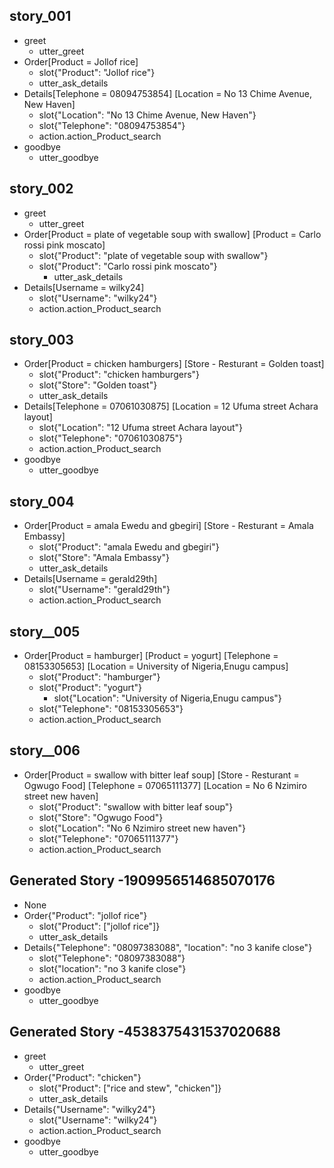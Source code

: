 ## story_001
* greet
   - utter_greet
* Order[Product = Jollof rice]
   - slot{"Product": "Jollof rice"}
   - utter_ask_details
* Details[Telephone = 08094753854] [Location = No 13 Chime Avenue, New Haven]
   - slot{"Location": "No 13 Chime Avenue, New Haven"}
   - slot{"Telephone": "08094753854"}
   - action.action_Product_search
* goodbye
   - utter_goodbye
## story_002
* greet
	- utter_greet
* Order[Product = plate of vegetable soup with swallow] [Product = Carlo rossi pink moscato]
	- slot{"Product": "plate of vegetable soup with swallow"} 
  - slot{"Product": "Carlo rossi pink moscato"}
	- utter_ask_details
* Details[Username = wilky24]
	- slot{"Username": "wilky24"}
	- action.action_Product_search
## story_003
* Order[Product = chicken hamburgers] [Store - Resturant = Golden toast]
    - slot{"Product": "chicken hamburgers"}
    - slot{"Store": "Golden toast"}
    - utter_ask_details
* Details[Telephone = 07061030875] [Location = 12 Ufuma street Achara layout]
   - slot{"Location": "12 Ufuma street Achara layout"}
   - slot{"Telephone": "07061030875"}
   - action.action_Product_search
* goodbye
   - utter_goodbye
## story_004
* Order[Product = amala Ewedu and gbegiri] [Store - Resturant = Amala Embassy]
    - slot{"Product": "amala Ewedu and gbegiri"}
    - slot{"Store": "Amala Embassy"}
    - utter_ask_details
* Details[Username = gerald29th]
	- slot{"Username": "gerald29th"}
	- action.action_Product_search
## story__005
* Order[Product = hamburger] [Product = yogurt] [Telephone = 08153305653] [Location = University of Nigeria,Enugu campus]
 	- slot{"Product": "hamburger"}
  - slot{"Product": "yogurt"}
 	- slot{"Location": "University of Nigeria,Enugu campus"}
  - slot{"Telephone": "08153305653"}
  - action.action_Product_search
 ## story__006
* Order[Product = swallow with bitter leaf soup] [Store - Resturant = Ogwugo Food] [Telephone = 07065111377] [Location = No 6 Nzimiro street new haven]
 	- slot{"Product": "swallow with bitter leaf soup"}
 	- slot{"Store": "Ogwugo Food"}
 	- slot{"Location": "No 6 Nzimiro street new haven"}
  - slot{"Telephone": "07065111377"}
  - action.action_Product_search
## Generated Story -1909956514685070176
* None
* Order{"Product": "jollof rice"}
    - slot{"Product": ["jollof rice"]}
    - utter_ask_details
* Details{"Telephone": "08097383088", "location": "no 3 kanife close"}
    - slot{"Telephone": "08097383088"}
    - slot{"location": "no 3 kanife close"}
    - action.action_Product_search
* goodbye
    - utter_goodbye
## Generated Story -4538375431537020688
* greet
    - utter_greet
* Order{"Product": "chicken"}
    - slot{"Product": ["rice and stew", "chicken"]}
    - utter_ask_details
* Details{"Username": "wilky24"}
    - slot{"Username": "wilky24"}
    - action.action_Product_search
* goodbye
    - utter_goodbye


